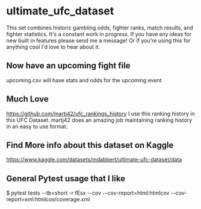 # ultimate_ufc_dataset
This set combines historic gambling odds, fighter ranks, match results, and fighter statistics.  It's a constant work in progress.  If you have any ideas for new built in features please send me a message!  Or if you're using this for anything cool I'd love to hear about it.

## Now have an upcoming fight file
upcoming.csv will have stats and odds for the upcoming event

## Much Love
https://github.com/martj42/ufc_rankings_history
I use this ranking history in this UFC Dataset.  martj42 does an amazing job maintaining ranking history in an easy to use format.

## Find More info about this dataset on Kaggle
https://www.kaggle.com/datasets/mdabbert/ultimate-ufc-dataset/data

## General Pytest usage that I like

$ pytest tests --tb=short -r fEsx --cov --cov-report=html:htmlcov --cov-report=xml:htmlcov/coverage.xml

